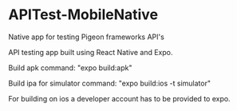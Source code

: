 # APITest-MobileNative
Native app for testing Pigeon frameworks API's


API testing app built using React Native and Expo.


Build apk command:                "expo build:apk"

Build ipa for simulator command:  "expo build:ios -t simulator"


For building on ios a developer account has to be provided to expo.
